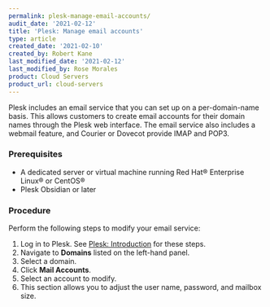 ```yaml
---
permalink: plesk-manage-email-accounts/
audit_date: '2021-02-12'
title: 'Plesk: Manage email accounts'
type: article
created_date: '2021-02-10'
created_by: Robert Kane
last_modified_date: '2021-02-12'
last_modified_by: Rose Morales
product: Cloud Servers
product_url: cloud-servers
---
```


Plesk includes an email service that you can set up on a per-domain-name basis.
This allows customers to create email accounts for their domain names through
the Plesk web interface. The email service also includes a webmail feature, and
Courier or Dovecot provide IMAP and POP3.

### Prerequisites

- A dedicated server or virtual machine running Red Hat&reg; Enterprise Linux&reg; or CentOS&reg;
- Plesk Obsidian or later

### Procedure

Perform the following steps to modify your email service:

1. Log in to Plesk. See [Plesk: Introduction](/support/how-to/plesk-introduction) for these steps.
2. Navigate to **Domains** listed on the left-hand panel.
3. Select a domain.
4. Click **Mail Accounts**.
5. Select an account to modify.
6. This section allows you to adjust the user name, password, and mailbox size.
